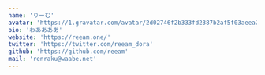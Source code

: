 ```yaml
---
name: 'りーむ'
avatar: 'https://1.gravatar.com/avatar/2d02746f2b333fd2387b2af5f03aeea267b56663ea2d54e75e59d6753b001653?size=256'
bio: 'わああああ'
website: 'https://reeam.one/'
twitter: 'https://twitter.com/reeam_dora'
github: 'https://github.com/reeam'
mail: 'renraku@waabe.net'
---
```

